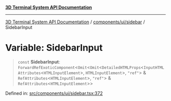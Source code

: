 [**3D Terminal System API Documentation**](../../../../README.md)

***

[3D Terminal System API Documentation](../../../../README.md) / [components/ui/sidebar](../README.md) / SidebarInput

# Variable: SidebarInput

> `const` **SidebarInput**: `ForwardRefExoticComponent`\<`Omit`\<`Omit`\<`DetailedHTMLProps`\<`InputHTMLAttributes`\<`HTMLInputElement`\>, `HTMLInputElement`\>, `"ref"`\> & `RefAttributes`\<`HTMLInputElement`\>, `"ref"`\> & `RefAttributes`\<`HTMLInputElement`\>\>

Defined in: [src/components/ui/sidebar.tsx:372](https://github.com/Dicommunitas/ThreeJS_Terminal_3D2/blob/50ef787d9f23a1c5f4362ca495ac1334ca854f4f/src/components/ui/sidebar.tsx#L372)
